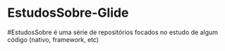 # EstudosSobre-Glide
#EstudosSobre é uma série de repositórios focados no estudo de algum código (nativo, framework, etc)
